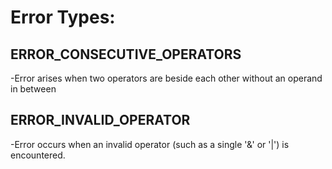 # Error Types:

## ERROR_CONSECUTIVE_OPERATORS
-Error arises when two operators are beside each other without an operand in between
## ERROR_INVALID_OPERATOR
-Error occurs when an invalid operator (such as a single '&' or '|') is encountered.
